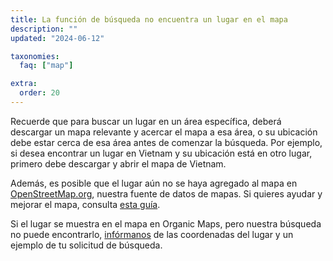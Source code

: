 ```yaml
---
title: La función de búsqueda no encuentra un lugar en el mapa
description: ""
updated: "2024-06-12"

taxonomies:
  faq: ["map"]

extra:
  order: 20
---
```


Recuerde que para buscar un lugar en un área específica, deberá descargar un mapa relevante y acercar el mapa a esa área, o su ubicación debe estar cerca de esa área antes de comenzar la búsqueda. Por ejemplo, si desea encontrar un lugar en Vietnam y su ubicación está en otro lugar, primero debe descargar y abrir el mapa de Vietnam.

Además, es posible que el lugar aún no se haya agregado al mapa en [OpenStreetMap.org](https://www.openstreetmap.org/), nuestra fuente de datos de mapas. Si quieres ayudar y mejorar el mapa, consulta [esta guía](https://wiki.openstreetmap.org/wiki/ES:Contribuir_a_los_datos_del_mapa).

Si el lugar se muestra en el mapa en Organic Maps, pero nuestra búsqueda no puede encontrarlo, [infórmanos](mailto:support@organicmaps.app) de las coordenadas del lugar y un ejemplo de tu solicitud de búsqueda.
